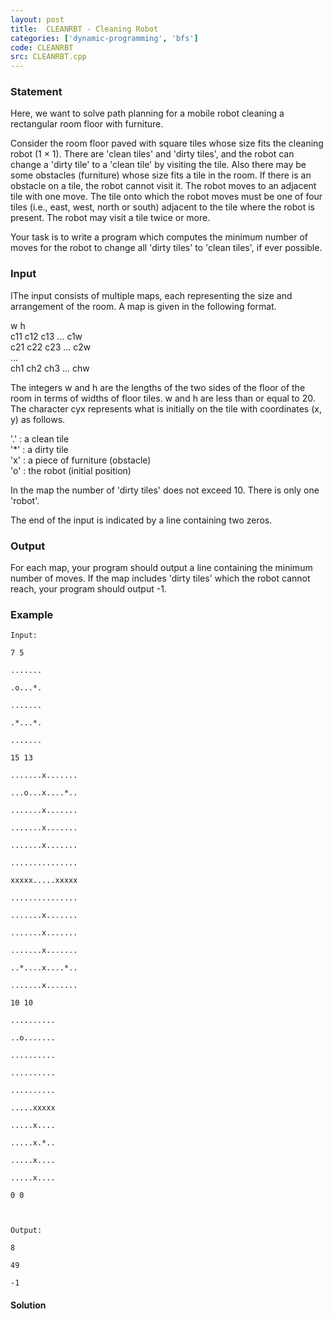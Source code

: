 ```yaml
---
layout: post
title:  CLEANRBT - Cleaning Robot
categories: ['dynamic-programming', 'bfs']
code: CLEANRBT
src: CLEANRBT.cpp
---
```


### **Statement**

Here, we want to solve path planning for a mobile robot cleaning a rectangular
room floor with furniture.

Consider the room floor paved with square tiles whose size fits the cleaning
robot (1 × 1). There are 'clean tiles' and 'dirty tiles', and the robot can
change a 'dirty tile' to a 'clean tile' by visiting the tile. Also there may
be some obstacles (furniture) whose size fits a tile in the room. If there is
an obstacle on a tile, the robot cannot visit it. The robot moves to an
adjacent tile with one move. The tile onto which the robot moves must be one
of four tiles (i.e., east, west, north or south) adjacent to the tile where
the robot is present. The robot may visit a tile twice or more.

Your task is to write a program which computes the minimum number of moves for
the robot to change all 'dirty tiles' to 'clean tiles', if ever possible.

### Input

IThe input consists of multiple maps, each representing the size and
arrangement of the room. A map is given in the following format.

w h  
c11 c12 c13 ... c1w  
c21 c22 c23 ... c2w  
...  
ch1 ch2 ch3 ... chw  

The integers w and h are the lengths of the two sides of the floor of the room
in terms of widths of floor tiles. w and h are less than or equal to 20. The
character cyx represents what is initially on the tile with coordinates (x, y)
as follows.

'.' : a clean tile  
'*' : a dirty tile  
'x' : a piece of furniture (obstacle)  
'o' : the robot (initial position)

In the map the number of 'dirty tiles' does not exceed 10. There is only one
'robot'.

The end of the input is indicated by a line containing two zeros.

### Output

For each map, your program should output a line containing the minimum number
of moves. If the map includes 'dirty tiles' which the robot cannot reach, your
program should output -1.

### Example

    
    
    Input:
    7 5
    .......
    .o...*.
    .......
    .*...*.
    .......
    15 13
    .......x.......
    ...o...x....*..
    .......x.......
    .......x.......
    .......x.......
    ...............
    xxxxx.....xxxxx
    ...............
    .......x.......
    .......x.......
    .......x.......
    ..*....x....*..
    .......x.......
    10 10
    ..........
    ..o.......
    ..........
    ..........
    ..........
    .....xxxxx
    .....x....
    .....x.*..
    .....x....
    .....x....
    0 0
    
    Output:
    8
    49
    -1
    



#### **Solution**



